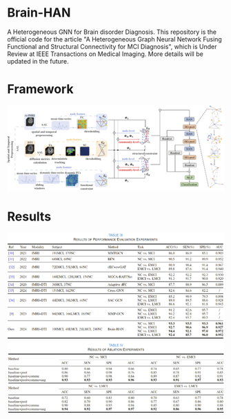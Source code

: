 # Brain-HAN
A Heterogeneous GNN for Brain disorder Diagnosis. This repository is the official code for the article "A Heterogeneous Graph Neural Network Fusing Functional and Structural Connectivity for MCI Diagnosis", which is Under Review at IEEE Transactions on Medical Imaging. More details will be updated in the future.

# Framework
 ![image](https://github.com/Elysium-Lei/Brain-HAN/raw/main/fig/framework.png)

# Results
![image](https://github.com/Elysium-Lei/Brain-HAN/blob/main/fig/performance%20evaluation.png)
![image](https://github.com/Elysium-Lei/Brain-HAN/blob/main/fig/ablation.png)
